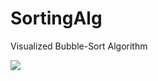 # SortingAlg
 Visualized Bubble-Sort Algorithm
 <div><img src="https://imgur.com/a/JSNW69I">  </div>

